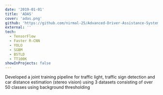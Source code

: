 ```yaml
---
date: '2019-01-01'
title: 'ADAS'
cover: 'adas.png'
github: 'https://github.com/nirmal-25/Advanced-Driver-Assistance-Systems-ADAS'
external: ''
tech:
  - TensorFlow
  - Faster R-CNN
  - YOLO
  - SGBM
  - BSTLD 
  - TT100K
showInProjects: false
---
```


Developed a joint training pipeline for traffic light, traffic sign detection and car distance estimation (stereo vision) using 3 datasets consisting of over 50 classes using background thresholding
